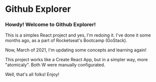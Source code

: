 # Github Explorer

### Howdy! Welcome to Github Explorer!

This is a simples React project and yes, I'm redoing it. 
I've done it some months ago, as a part of Rocketseat's Bootcamp (GoStack).

Now, March of 2021, I'm updating some concepts and learning again!

This project works like a Create React App, but in a simpler way, more
"atomicaly". Both W were manually configurated.

Well, that's all folks! Enjoy!